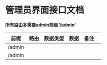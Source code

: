 # 管理员界面接口文档

**所有路由多需要admin前缀    ’/admin‘**

| 前缀   | 路由 | 数据类型 | 数据 | 备注 |      |
| ------ | ---- | -------- | ---- | ---- | ---- |
| /admin |      |          |      |      |      |
| /admin |      |          |      |      |      |
